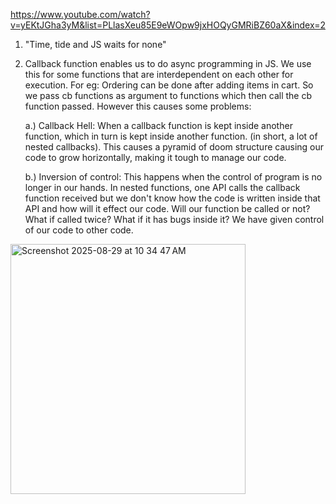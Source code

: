 https://www.youtube.com/watch?v=yEKtJGha3yM&list=PLlasXeu85E9eWOpw9jxHOQyGMRiBZ60aX&index=2

1. "Time, tide and JS waits for none"
2. Callback function enables us to do async programming in JS. We use this for some functions that are interdependent on each other for execution. For eg: Ordering can be done after adding items in cart. So we pass cb functions as argument to functions which then call the cb function passed. However this causes some problems:
   
     a.) Callback Hell: When a callback function is kept inside another function, which in turn is kept inside another function. (in short, a lot of nested callbacks). This causes a pyramid of doom structure causing our code to grow horizontally, making it tough to manage our code.
   
     b.) Inversion of control: This happens when the control of program is no longer in our hands. In nested functions, one API calls the callback function received but we don't know how the code is written inside that API and how will it effect our code. Will our function be called or not? What if called twice? What if it has bugs inside it? We have given control of our code to other code. 

<img width="376" height="400" alt="Screenshot 2025-08-29 at 10 34 47 AM" src="https://github.com/user-attachments/assets/e1e844f7-3359-4612-8f8f-3adb07737cb5" />
